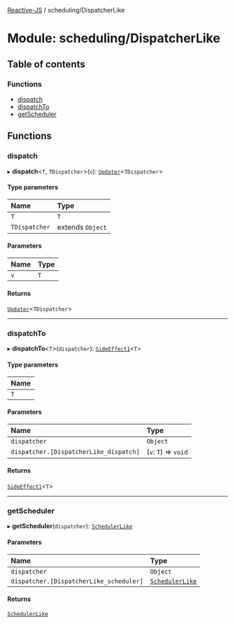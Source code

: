 [Reactive-JS](../README.md) / scheduling/DispatcherLike

# Module: scheduling/DispatcherLike

## Table of contents

### Functions

- [dispatch](scheduling_DispatcherLike.md#dispatch)
- [dispatchTo](scheduling_DispatcherLike.md#dispatchto)
- [getScheduler](scheduling_DispatcherLike.md#getscheduler)

## Functions

### dispatch

▸ **dispatch**<`T`, `TDispatcher`\>(`v`): [`Updater`](functions.md#updater)<`TDispatcher`\>

#### Type parameters

| Name | Type |
| :------ | :------ |
| `T` | `T` |
| `TDispatcher` | extends `Object` |

#### Parameters

| Name | Type |
| :------ | :------ |
| `v` | `T` |

#### Returns

[`Updater`](functions.md#updater)<`TDispatcher`\>

___

### dispatchTo

▸ **dispatchTo**<`T`\>(`dispatcher`): [`SideEffect1`](functions.md#sideeffect1)<`T`\>

#### Type parameters

| Name |
| :------ |
| `T` |

#### Parameters

| Name | Type |
| :------ | :------ |
| `dispatcher` | `Object` |
| `dispatcher.[DispatcherLike_dispatch]` | (`v`: `T`) => `void` |

#### Returns

[`SideEffect1`](functions.md#sideeffect1)<`T`\>

___

### getScheduler

▸ **getScheduler**(`dispatcher`): [`SchedulerLike`](../interfaces/scheduling.SchedulerLike.md)

#### Parameters

| Name | Type |
| :------ | :------ |
| `dispatcher` | `Object` |
| `dispatcher.[DispatcherLike_scheduler]` | [`SchedulerLike`](../interfaces/scheduling.SchedulerLike.md) |

#### Returns

[`SchedulerLike`](../interfaces/scheduling.SchedulerLike.md)
